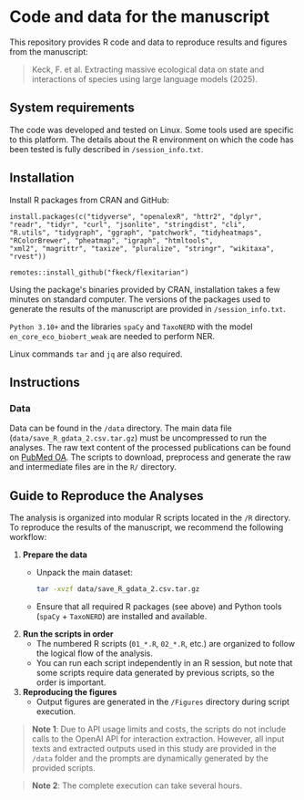 # Code and data for the manuscript

This repository provides R code and data to reproduce results and figures from the manuscript:

> Keck, F. et al. Extracting massive ecological data on state and interactions of species using large language models (2025).

## System requirements

The code was developed and tested on Linux. Some tools used are specific to this platform. The details about the R environment on which the code has been tested is fully described in `/session_info.txt`.

## Installation

Install R packages from CRAN and GitHub:

```         
install.packages(c("tidyverse", "openalexR", "httr2", "dplyr",
"readr", "tidyr", "curl", "jsonlite", "stringdist", "cli",
"R.utils", "tidygraph", "ggraph", "patchwork", "tidyheatmaps",
"RColorBrewer", "pheatmap", "igraph", "htmltools",
"xml2", "magrittr", "taxize", "pluralize", "stringr", "wikitaxa",
"rvest"))

remotes::install_github("fkeck/flexitarian")
```

Using the package's binaries provided by CRAN, installation takes a few minutes on standard computer. The versions of the packages used to generate the results of the manuscript are provided in `/session_info.txt`.

`Python 3.10+` and the libraries `spaCy` and `TaxoNERD` with the model `en_core_eco_biobert_weak` are needed to perform NER.

Linux commands `tar` and `jq` are also required.

## Instructions

### Data

Data can be found in the `/data` directory. The main data file (`data/save_R_gdata_2.csv.tar.gz`) must be uncompressed to run the analyses. The raw text content of the processed publications can be found on [PubMed OA](https://pmc.ncbi.nlm.nih.gov/tools/openftlist/). The scripts to download, preprocess and generate the raw and intermediate files are in the `R/` directory.

## Guide to Reproduce the Analyses

The analysis is organized into modular R scripts located in the `/R` directory. To reproduce the results of the manuscript, we recommend the following workflow:

1.  **Prepare the data**
    -   Unpack the main dataset:

        ``` bash
        tar -xvzf data/save_R_gdata_2.csv.tar.gz
        ```

    -   Ensure that all required R packages (see above) and Python tools (`spaCy` + `TaxoNERD`) are installed and available.
2.  **Run the scripts in order**
    -   The numbered R scripts (`01_*.R`, `02_*.R`, etc.) are organized to follow the logical flow of the analysis.
    -   You can run each script independently in an R session, but note that some scripts require data generated by previous scripts, so the order is important.
3.  **Reproducing the figures**
    -   Output figures are generated in the `/Figures` directory during script execution.

> **Note 1**: Due to API usage limits and costs, the scripts do not include calls to the OpenAI API for interaction extraction. However, all input texts and extracted outputs used in this study are provided in the `/data` folder and the prompts are dynamically generated by the provided scripts.

> **Note 2**: The complete execution can take several hours.
